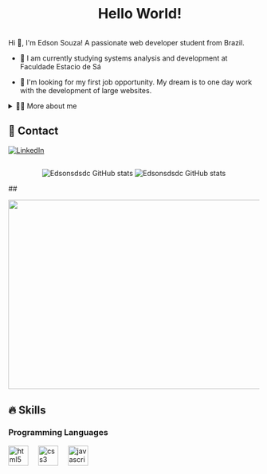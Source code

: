 <!--título-->
<div id="user-content-toc">
  <ul align="center">
    <summary><h1 style="display: inline-block">Hello World!</h1></summary>
</div>

<!-- Presentation -->
<p>
  Hi 👋, I'm Edson Souza! A passionate web developer student from Brazil.

  - 🌱 I am currently studying systems analysis and development at Faculdade Estacio de Sá

  - 🔭 I'm looking for my first job opportunity. My dream is to one day work with the development of large websites.
</p>

<!-- Dropdown -->
<details>
  <summary>👨‍💻 More about me</summary>

  - 💬 I am 23 years old, currently living in Brazil.

</details>

## 📩 Contact
<!-- Links -->
[![LinkedIn](https://img.shields.io/badge/LinkedIn-0077B5?style=for-the-badge&logo=linkedin&logoColor=white)](https://www.linkedin.com/in/edson-souza-dos-santos-da-costa-246520215/)

##
<!-- GithubStats -->
<div align="center">
  
![Edsonsdsdc GitHub stats](https://github-readme-stats.vercel.app/api?username=Edsonsdsdc&theme=darcula)
![Edsonsdsdc GitHub stats](https://github-readme-stats.vercel.app/api/top-langs/?username=Edsonsdsdc&theme=darcula)

</div>
##

<!-- GIF -->
<p>
<img src="https://media2.giphy.com/media/v1.Y2lkPTc5MGI3NjExcDJjNDd2aWpsaWdhbzR6YnRqNXpzd2R6bHk5eGJ1MmM1Y3R2czhpaSZlcD12MV9pbnRlcm5hbF9naWZfYnlfaWQmY3Q9Zw/eHLql3sQLamRO/giphy.gif" width="1000" height="380" frameBorder="0" class="giphy-embed" allowFullScreen>
</p>

## 🔥 Skills
<!-- Skills: Programming Languages -->
  <div style="flex-basis: 48%;">
    <h3>Programming Languages</h3>
  <img src="https://cdn.jsdelivr.net/gh/devicons/devicon/icons/html5/html5-original.svg" height="40" alt="html5 logo"  />
  <img width="12" />
  <img src="https://cdn.jsdelivr.net/gh/devicons/devicon/icons/css3/css3-original.svg" height="40" alt="css3 logo"  />
  <img width="12" />
  <img src="https://cdn.jsdelivr.net/gh/devicons/devicon/icons/javascript/javascript-original.svg" height="40" alt="javascript logo"  />
</div>


  
  

